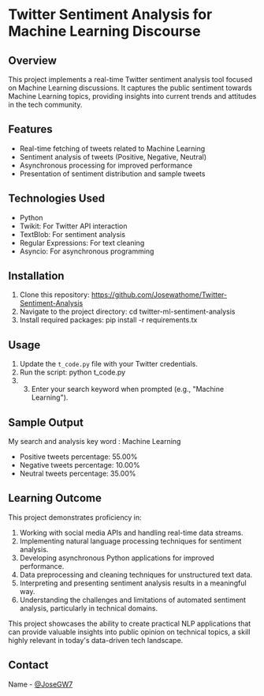 # Twitter Sentiment Analysis for Machine Learning Discourse

## Overview
This project implements a real-time Twitter sentiment analysis tool focused on Machine Learning discussions. It captures the public sentiment towards Machine Learning topics, providing insights into current trends and attitudes in the tech community.

## Features
- Real-time fetching of tweets related to Machine Learning
- Sentiment analysis of tweets (Positive, Negative, Neutral)
- Asynchronous processing for improved performance
- Presentation of sentiment distribution and sample tweets

## Technologies Used
- Python
- Twikit: For Twitter API interaction
- TextBlob: For sentiment analysis
- Regular Expressions: For text cleaning
- Asyncio: For asynchronous programming

## Installation
1. Clone this repository: https://github.com/Josewathome/Twitter-Sentiment-Analysis
2. Navigate to the project directory: cd twitter-ml-sentiment-analysis
3. Install required packages: pip install -r requirements.tx
## Usage
1. Update the `t_code.py` file with your Twitter credentials.
2. Run the script: python t_code.py
3. 3. Enter your search keyword when prompted (e.g., "Machine Learning").

## Sample Output
My search and analysis key word : Machine Learning
- Positive tweets percentage: 55.00%
- Negative tweets percentage: 10.00%
- Neutral tweets percentage: 35.00%

## Learning Outcome
This project demonstrates proficiency in:
1. Working with social media APIs and handling real-time data streams.
2. Implementing natural language processing techniques for sentiment analysis.
3. Developing asynchronous Python applications for improved performance.
4. Data preprocessing and cleaning techniques for unstructured text data.
5. Interpreting and presenting sentiment analysis results in a meaningful way.
6. Understanding the challenges and limitations of automated sentiment analysis, particularly in technical domains.

This project showcases the ability to create practical NLP applications that can provide valuable insights into public opinion on technical topics, a skill highly relevant in today's data-driven tech landscape.


## Contact
Name - [@JoseGW7](https://twitter.com/JoseGW7)

